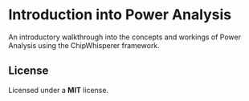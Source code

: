 # Introduction into Power Analysis

An introductory walkthrough into the concepts and workings of Power Analysis
using the ChipWhisperer framework.

## License

Licensed under a __MIT__ license.
